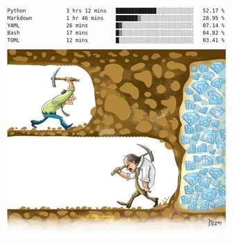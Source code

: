 <!--START_SECTION:waka-->

```txt
Python             3 hrs 12 mins   █████████████░░░░░░░░░░░░   52.17 %
Markdown           1 hr 46 mins    ███████▒░░░░░░░░░░░░░░░░░   28.95 %
YAML               26 mins         █▓░░░░░░░░░░░░░░░░░░░░░░░   07.14 %
Bash               17 mins         █▒░░░░░░░░░░░░░░░░░░░░░░░   04.82 %
TOML               12 mins         █░░░░░░░░░░░░░░░░░░░░░░░░   03.41 %
```

<!--END_SECTION:waka-->
![](diamant.jpg)
